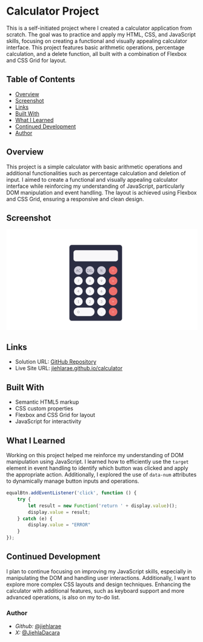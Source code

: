 # Calculator Project

This is a self-initiated project where I created a calculator application from scratch. The goal was to practice and apply my HTML, CSS, and JavaScript skills, focusing on creating a functional and visually appealing calculator interface. This project features basic arithmetic operations, percentage calculation, and a delete function, all built with a combination of Flexbox and CSS Grid for layout.


## Table of Contents
- [Overview](#overview)
- [Screenshot](#screenshot)
- [Links](#links)
- [Built With](#built-with)
- [What I Learned](#what-i-learned)
- [Continued Development](#continued-development)
- [Author](#author)


## Overview
This project is a simple calculator with basic arithmetic operations and additional functionalities such as percentage calculation and deletion of input. I aimed to create a functional and visually appealing calculator interface while reinforcing my understanding of JavaScript, particularly DOM manipulation and event handling. The layout is achieved using Flexbox and CSS Grid, ensuring a responsive and clean design.

## Screenshot
![Calculator Screenshot](/sc.png)

## Links
- Solution URL: [GitHub Repository]()
- Live Site URL: [jiehlarae.github.io/calculator]()

## Built With
- Semantic HTML5 markup
- CSS custom properties
- Flexbox and CSS Grid for layout
- JavaScript for interactivity

## What I Learned
Working on this project helped me reinforce my understanding of DOM manipulation using JavaScript. I learned how to efficiently use the `target` element in event handling to identify which button was clicked and apply the appropriate action. Additionally, I explored the use of `data-num` attributes to dynamically manage button inputs and operations.

```javascript
equalBtn.addEventListener('click', function () {
    try {
        let result = new Function('return ' + display.value)();
        display.value = result;
    } catch (e) {
        display.value = "ERROR"
    }
});
```

## Continued Development
I plan to continue focusing on improving my JavaScript skills, especially in manipulating the DOM and handling user interactions. Additionally, I want to explore more complex CSS layouts and design techniques. Enhancing the calculator with additional features, such as keyboard support and more advanced operations, is also on my to-do list.

### Author
- *Github:* [@jiehlarae](https://github.com/jiehlarae)
- *X:* [@JiehlaDacara](https://x.com/JiehlaDacara)
